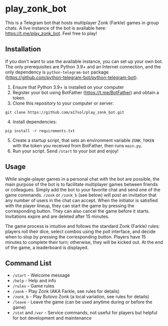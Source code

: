 # play_zonk_bot
This is a Telegram bot that hosts multiplayer Zonk (Farkle) games in group chats.
A live instance of the bot is available here: https://t.me/play_zonk_bot. Feel free to play!

## Installation
If you don't want to use the available instance, you can set up your own bot. The only prerequisites are Python 3.9+ and an Internet connection, and the only dependency is `python-telegram-bot` package (https://github.com/python-telegram-bot/python-telegram-bot).
1. Ensure that Python 3.9+ is installed on your computer
2. Register your bot using BotFather (https://t.me/BotFather) and obtain a token.
3. Clone this repository to your computer or server:
```
git clone https://github.com/a17sol/play_zonk_bot.git
```
4. Install dependencies: 
```
pip install -r requirements.txt
```
5. Create a startup script, that sets an environment variable `ZONK_TOKEN` with the token you received from BotFather, then runs `main.py`.
6. Run your script. Send `/start` to your bot and enjoy!

## Usage
While single-player games in a personal chat with the bot are possible, the main purpose of the bot is to facilitate multiplayer games between friends or colleagues. Simply add the bot to your favorite chat and send one of the game commands. `/zonk` or `/zonk_b` (see below) will post an invitation that any number of users in the chat can accept. When the initiator is satisfied with the player lineup, they can start the game by pressing the corresponding button. They can also cancel the game before it starts. Invitations expire and are deleted after 15 minutes.

The game process is intuitive and follows the standard Zonk (Farkle) rules: players roll their dice, select combos using the poll interface, and decide when to stop by pressing the corresponding button. Players have 15 minutes to complete their turn; otherwise, they will be kicked out. At the end of the game, a leaderboard is displayed.

## Command List
- `/start` - Welcome message
- `/help` - Help and info
- `/rules` - Game rules
- `/zonk` - Play Zonk (AKA Farkle, see rules for details)
- `/zonk_b` - Play Butovo Zonk (a local variation, see rules for details)
- `/leave` - Leave the game (can be used anytime during or before the game)
- `/stat` and `/ver` - Service commands, not useful for players but helpful for bot development and maintenance
